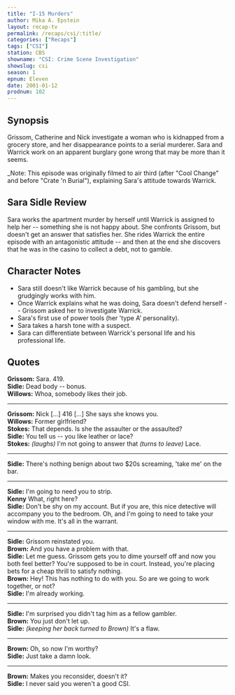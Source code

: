 ```yaml
---
title: "I-15 Murders"
author: Mika A. Epstein
layout: recap-tv
permalink: /recaps/csi/:title/
categories: ["Recaps"]
tags: ["CSI"]
station: CBS
showname: "CSI: Crime Scene Investigation"
showslug: csi
season: 1
epnum: Eleven  
date: 2001-01-12
prodnum: 102  
---
```


## Synopsis

Grissom, Catherine and Nick investigate a woman who is kidnapped from a grocery store, and her disappearance points to a serial murderer. Sara and Warrick work on an apparent burglary gone wrong that may be more than it seems.

_Note: This episode was originally filmed to air third (after "Cool Change" and before "Crate 'n Burial"), explaining Sara's attitude towards Warrick.

## Sara Sidle Review

Sara works the apartment murder by herself until Warrick is assigned to help her -- something she is not happy about. She confronts Grissom, but doesn't get an answer that satisfies her. She rides Warrick the entire episode with an antagonistic attitude -- and then at the end she discovers that he was in the casino to collect a debt, not to gamble.

## Character Notes

* Sara still doesn't like Warrick because of his gambling, but she grudgingly works with him.  
* Once Warrick explains what he was doing, Sara doesn't defend herself -- Grissom asked her to investigate Warrick.  
* Sara's first use of power tools (her 'type A' personality).  
* Sara takes a harsh tone with a suspect.  
* Sara can differentiate between Warrick's personal life and his professional life.

## Quotes

**Grissom:** Sara. 419.  
**Sidle:** Dead body -- bonus.  
**Willows:** Whoa, somebody likes their job.  

- - -

**Grissom:** Nick [...] 416 [...] She says she knows you.  
**Willows:** Former girlfriend?  
**Stokes:** That depends. Is she the assaulter or the assaulted?  
**Sidle:** You tell us -- you like leather or lace?  
**Stokes:** _(laughs)_ I'm not going to answer that _(turns to leave)_ Lace.  

- - -

**Sidle:** There's nothing benign about two $20s screaming, 'take me' on the bar.

- - -

**Sidle:** I'm going to need you to strip.  
**Kenny** What, right here?  
**Sidle:** Don't be shy on my account. But if you are, this nice detective will accompany you to the bedroom. Oh, and I'm going to need to take your window with me. It's all in the warrant.  

- - -

**Sidle:** Grissom reinstated you.  
**Brown:** And you have a problem with that.  
**Sidle:** Let me guess. Grissom gets you to dime yourself off and now you both feel better? You're supposed to be in court. Instead, you're placing bets for a cheap thrill to satisfy nothing.  
**Brown:** Hey! This has nothing to do with you. So are we going to work together, or not?  
**Sidle:** I'm already working.  

- - -

**Sidle:** I'm surprised you didn't tag him as a fellow gambler.  
**Brown:** You just don't let up.  
**Sidle:** _(keeping her back turned to Brown)_ It's a flaw.  

- - -

**Brown:** Oh, so now I'm worthy?  
**Sidle:** Just take a damn look.  

- - -

**Brown:** Makes you reconsider, doesn't it?  
**Sidle:** I never said you weren't a good CSI.

